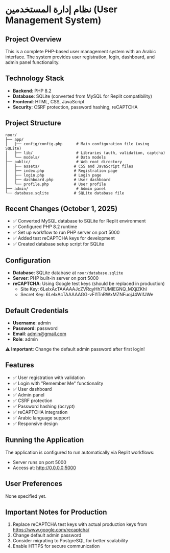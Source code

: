 # نظام إدارة المستخدمين (User Management System)

## Project Overview
This is a complete PHP-based user management system with an Arabic interface. The system provides user registration, login, dashboard, and admin panel functionality.

## Technology Stack
- **Backend**: PHP 8.2
- **Database**: SQLite (converted from MySQL for Replit compatibility)
- **Frontend**: HTML, CSS, JavaScript
- **Security**: CSRF protection, password hashing, reCAPTCHA

## Project Structure
```
noor/
├── app/
│   ├── config/config.php      # Main configuration file (using SQLite)
│   ├── lib/                   # Libraries (auth, validation, captcha)
│   └── models/                # Data models
├── public/                    # Web root directory
│   ├── assets/               # CSS and JavaScript files
│   ├── index.php             # Registration page
│   ├── login.php             # Login page
│   ├── dashboard.php         # User dashboard
│   └── profile.php           # User profile
├── admin/                     # Admin panel
└── database.sqlite           # SQLite database file
```

## Recent Changes (October 1, 2025)
- ✅ Converted MySQL database to SQLite for Replit environment
- ✅ Configured PHP 8.2 runtime
- ✅ Set up workflow to run PHP server on port 5000
- ✅ Added test reCAPTCHA keys for development
- ✅ Created database setup script for SQLite

## Configuration
- **Database**: SQLite database at `noor/database.sqlite`
- **Server**: PHP built-in server on port 5000
- **reCAPTCHA**: Using Google test keys (should be replaced in production)
  - Site Key: 6LeIxAcTAAAAAJcZVRqyHh71UMIEGNQ_MXjiZKhI
  - Secret Key: 6LeIxAcTAAAAAGG-vFI1TnRWxMZNFuojJ4WifJWe

## Default Credentials
- **Username**: admin
- **Password**: password
- **Email**: admin@gmail.com
- **Role**: admin

⚠️ **Important**: Change the default admin password after first login!

## Features
- ✅ User registration with validation
- ✅ Login with "Remember Me" functionality
- ✅ User dashboard
- ✅ Admin panel
- ✅ CSRF protection
- ✅ Password hashing (bcrypt)
- ✅ reCAPTCHA integration
- ✅ Arabic language support
- ✅ Responsive design

## Running the Application
The application is configured to run automatically via Replit workflows:
- Server runs on port 5000
- Access at: http://0.0.0.0:5000

## User Preferences
None specified yet.

## Important Notes for Production
1. Replace reCAPTCHA test keys with actual production keys from https://www.google.com/recaptcha/
2. Change default admin password
3. Consider migrating to PostgreSQL for better scalability
4. Enable HTTPS for secure communication

